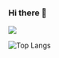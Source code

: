 ### Hi there 👋

![](https://github-readme-stats.vercel.app/api?username=ModerRAS&show_icons=true&count_private=true&theme=dracula)

![Top Langs](https://github-readme-stats.vercel.app/api/top-langs/?username=ModerRAS&layout=compact)

<!--
**ModerRAS/ModerRAS** is a ✨ _special_ ✨ repository because its `README.md` (this file) appears on your GitHub profile.

Here are some ideas to get you started:

- 🔭 I’m currently working on ...
- 🌱 I’m currently learning ...
- 👯 I’m looking to collaborate on ...
- 🤔 I’m looking for help with ...
- 💬 Ask me about ...
- 📫 How to reach me: ...
- 😄 Pronouns: ...
- ⚡ Fun fact: ...
-->

